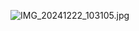 ![IMG_20241222_103105.jpg](https://github.com/user-attachments/assets/ec712cdb-82b7-438d-b434-1ce8fe21325b)

